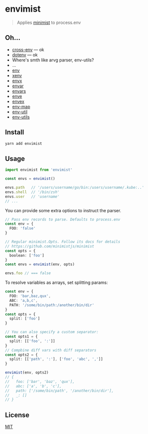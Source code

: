 # envimist
> Applies [minimist](https://github.com/minimistjs/minimist) to process.env

## Oh...
* [cross-env](https://www.npmjs.com/package/cross-env) — ok
* [dotenv](https://www.npmjs.com/package/dotenv) — ok
* Where's smth like arvg parser, env-utils?
* ...
* [env](https://www.npmjs.com/package/env)
* [xenv](https://www.npmjs.com/package/xenv)
* [envx](https://www.npmjs.com/package/envx)
* [envar](https://www.npmjs.com/package/envar)
* [envars](https://www.npmjs.com/package/envars)
* [enve](https://www.npmjs.com/package/enve)
* [envex](https://www.npmjs.com/package/envex)
* [env-map](https://www.npmjs.com/package/env-map)
* [env-util](https://www.npmjs.com/package/env-util)
* [env-utils](https://www.npmjs.com/package/env-utils)

## Install
```sh
yarn add envimist
``` 

## Usage
```ts
import envimist from 'envimist'

const envs = envimist()

envs.path   // '/users/username/go/bin:/users/username/.kube:..'
envs.shell  // '/bin/zsh'
envs.user   // 'username'
// ...
```

You can provide some extra options to instruct the parser.
```ts
// Pass env records to parse. Defaults to process.env
const env = {
  FOO: 'false' 
}

// Regular minimist.Opts. Follow its docs for details
// https://github.com/minimistjs/minimist
const opts = {
  boolean: ['foo']
}
const envs = envimist(env, opts)

envs.foo // === false
```

To resolve variables as arrays, set splitting params:
```ts
const env = {
  FOO: 'bar,baz,qux',
  ABC: 'a,b,c',
  PATH: '/some/bin/path:/another/bin/dir'
}
const opts = {
  split: ['foo']
}

// You can also specify a custom separator:
const opts1 = {
  split: [['foo', ':']]
}
// Compbine diff vars with diff separators
const opts2 = {
  split: [['path', ':'], ['foo', 'abc', ',']]
}

envimist(env, opts2)
// {
//   foo: ['bar', 'baz', 'qux'],
//   abc: ['a', 'b', 'c'],
//   path: ['/some/bin/path', '/another/bin/dir'],
//   _: []
// }
```

## License
[MIT](./LICENSE)
